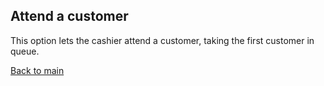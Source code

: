 ## Attend a customer
This option lets the cashier attend a customer, taking the first customer in queue.

[Back to main](../README.md)